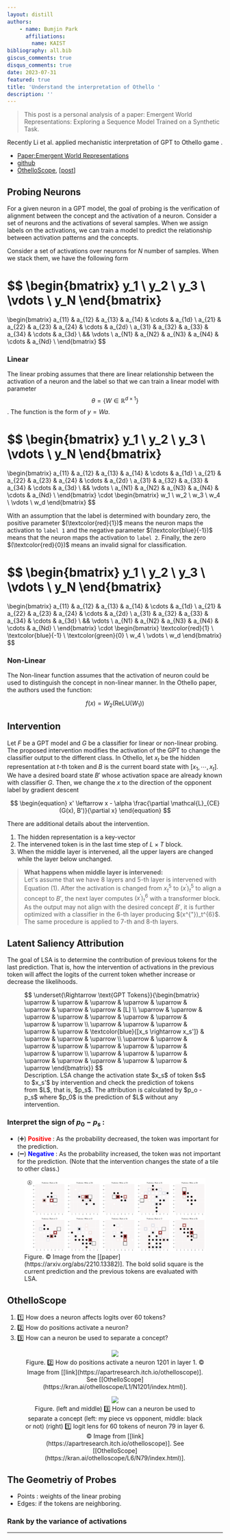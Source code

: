 ```yaml
---
layout: distill
authors: 
    - name: Bumjin Park
      affiliations:
        name: KAIST
bibliography: all.bib
giscus_comments: true
disqus_comments: true
date: 2023-07-31
featured: true
title: 'Understand the interpretation of Othello '
description: ''
---
```


> This post is a personal analysis of a paper: Emergent World Representations: Exploring a Sequence Model Trained on a Synthetic Task. 

Recently Li et al. applied mechanistic interpretation of GPT to Othello game <d-cite key="li2022emergent">.



* [Paper:Emergent World Representations](https://arxiv.org/abs/2210.13382)
* [github](https://github.com/likenneth/othello_world)
* [OthelloScope](https://kran.ai/othelloscope/L2/N260/index.html), [[post](https://apartresearch.itch.io/othelloscope)]


## Probing Neurons 

For a given neuron in a GPT model, the goal of probing is the verification of alignment between the concept and the activation of a neuron. Consider a set of neurons and the activations of several samples. When we assign labels on the activations, we can train a model to predict the relationship between activation patterns and the concepts. 


Consider a set of activations over neurons for $N$ number of samples. When we stack them, we have the following form 


$$
\begin{bmatrix}
y_1 \\ y_2 \\ y_3 \\ \vdots \\ y_N
\end{bmatrix}
=
\begin{bmatrix}
a_{11} & a_{12} & a_{13} & a_{14} & \cdots & a_{1d} \\
a_{21} & a_{22} & a_{23} & a_{24} & \cdots & a_{2d} \\
a_{31} & a_{32} & a_{33} & a_{34} & \cdots & a_{3d} \\
&& \vdots \\
a_{N1} & a_{N2} & a_{N3} & a_{N4} & \cdots & a_{Nd} \\
\end{bmatrix}
$$


### Linear 

The linear probing assumes that there are linear relationship between the activation of a neuron and the label so that we can train a linear model with parameter $$\theta = \{ W \in \mathbb{R}^{d\times1} \}$$. The function is the form of $y = Wa$. 

$$
\begin{bmatrix}
y_1 \\ y_2 \\ y_3 \\ \vdots \\ y_N
\end{bmatrix}
=
\begin{bmatrix}
a_{11} & a_{12} & a_{13} & a_{14} & \cdots & a_{1d} \\
a_{21} & a_{22} & a_{23} & a_{24} & \cdots & a_{2d} \\
a_{31} & a_{32} & a_{33} & a_{34} & \cdots & a_{3d} \\
&& \vdots \\
a_{N1} & a_{N2} & a_{N3} & a_{N4} & \cdots & a_{Nd} \\
\end{bmatrix} \cdot 
\begin{bmatrix}
w_1 \\ w_2 \\ w_3 \\ w_4 \\ \vdots \\ w_d
\end{bmatrix}
$$

With an assumption that the label is determined with boundary zero, the positive parameter $(\textcolor{red}{1})$ means the neuron maps the activation to `label 1` and the negative parameter $(\textcolor{blue}{-1})$  means that the neuron maps the activation to `label 2`. Finally, the zero $(\textcolor{red}{0})$ means an invalid signal for classification. 

$$
\begin{bmatrix}
y_1 \\ y_2 \\ y_3 \\ \vdots \\ y_N
\end{bmatrix}
=
\begin{bmatrix}
a_{11} & a_{12} & a_{13} & a_{14} & \cdots & a_{1d} \\
a_{21} & a_{22} & a_{23} & a_{24} & \cdots & a_{2d} \\
a_{31} & a_{32} & a_{33} & a_{34} & \cdots & a_{3d} \\
&& \vdots \\
a_{N1} & a_{N2} & a_{N3} & a_{N4} & \cdots & a_{Nd} \\
\end{bmatrix} \cdot 
\begin{bmatrix}
\textcolor{red}{1} \\ \textcolor{blue}{-1} \\ \textcolor{green}{0} \\ w_4 \\ \vdots \\ w_d
\end{bmatrix}
$$

### Non-Linear 

The Non-linear function assumes that the activation of neuron could be used to distinguish the concept in non-linear manner. 
In the Othello paper, the authors used the function: 

$$f(x) = W_2 (\text{ReLU} (W_1))$$

## Intervention 

Let $F$ be a GPT model and $G$ be a classifier for linear or non-linear probing. 
The proposed intervention modifies the activation of the GPT to change the classifier output to the different class.
In Othello, let $x_t$ be the hidden representation at $t$-th token and $B$ is the current board state with $[x_1, \cdots, x_t]$. We have a desired board state $B'$ whose activation space are already known with classifier $G$. Then, we change the $x$ to the direction of the opponent label by gradient descent

$$ 
\begin{equation}
x' \leftarrow x - \alpha \frac{\partial \mathcal{L}_{CE}(G(x), B')}{\partial x}
\end{equation}
$$

There are additional details about the intervention.
1. The hidden representation is a key-vector
2. The intervened token is in the last time step of $L \times T$ block. 
3. When the middle layer is intervened, all the upper layers are changed while the layer below unchanged. 

> **What happens when middle layer is intervened:** <br> 
Let's assume that we have 8 layers and 5-th layer is intervened with Equation (1). After the activation is changed from $x_t^5$ to $(x^{'})_t^{5}$ to align a concept to $B'$, the next layer computes $(x^{'})_t^{6}$ with a transformer block. As the output may not align with the desired concept $B'$, it is further optimized with a classifier in the 6-th layer producing $(x^{"})_t^{6}$. The same procedure is applied to 7-th and 8-th layers.





## Latent Saliency Attribution 


The goal of LSA is to determine the contribution of previous tokens for the last prediction. That is, how the intervention of activations in the previous token will affect the logits  of the current token whether increase or decrease the likelihoods. 

<figure>
$$  
\underset{\Rightarrow \text{GPT Tokens}}{\begin{bmatrix}
\uparrow & \uparrow & \uparrow & \uparrow & \uparrow  & \uparrow & \uparrow & \uparrow & [L]  \\
\uparrow & \uparrow & \uparrow & \uparrow & \uparrow  & \uparrow & \uparrow & \uparrow & \uparrow  \\
\uparrow & \uparrow & \uparrow & \uparrow & \uparrow  & \textcolor{blue}{[x_s \rightarrow x_s']} & \uparrow & \uparrow & \uparrow  \\
\uparrow & \uparrow & \uparrow & \uparrow & \uparrow  & \uparrow & \uparrow & \uparrow & \uparrow  \\
\uparrow & \uparrow & \uparrow & \uparrow & \uparrow  & \uparrow & \uparrow & \uparrow & \uparrow 
\end{bmatrix}}
$$
<figcaption>
Description. LSA change the activation state $x_s$ of token $s$ to $x_s'$ by intervention and check the prediction of tokens from $L$, that is, $p_s$. The attribution is calculated by $p_o - p_s$ where $p_0$ is the prediction of $L$ without any intervention. 
</figcaption>
</figure>


### Interpret the sign of $p_0 - p_s$ :
* (➕) <strong style="color:red;"> Positive </strong> : As the probability decreased, the token was important for the prediction. 
* (➖) <strong style="color:blue;"> Negative </strong>: As the probability increased, the token was not important for the prediction. (Note that the intervention changes the state of a tile to other class.)


<figure>
<img src="/assets/side_articles/othello/lsa.png">
<figcaption markdown="1">
Figure. © Image from the [[paper](https://arxiv.org/abs/2210.13382)]. The bold solid square is the current prediction and the previous tokens are evaluated with LSA. 

</figcaption>

</figure>

## OthelloScope


1. 1️⃣ How does a neuron affects logits over 60 tokens?
2. 2️⃣ How do positions activate a neuron?
3. 3️⃣ How can a neuron be used to separate a concept?

<center>
<figure>
<img src="https://lh5.googleusercontent.com/_yTyJ0TweSeYEUleoGtbQhzXJzPD8_NEx9LBUblSBC90Uag8eGVou0ZnJuAMjM3dBaTzgqPPqePSQ6fwTGUHaqm1pHprc612GezxVGUpV3-Sh6n7ItZyq0ZA1e0blADnkt5ArGYkGFHd4P8ODgCo7AI">
<figcaption markdown="1">
Figure. 2️⃣  How do positions activate a neuron 1201 in layer 1. © Image from [[link](https://apartresearch.itch.io/othelloscope)]. <br> See [[OthelloScope](https://kran.ai/othelloscope/L1/N1201/index.html)].
</figcaption>
</figure>
</center>


<center>
<figure>
<img src="https://lh5.googleusercontent.com/4ZdRyOb4rKZsRLVE73ZGfCjHjQLAKp00LcJKri_lCLOwuEb299i01gGt_ku3dzIHQv9WF1Z2Iqhfhb5zOTGLVBvdvSCYLuT9kZcgLfNyrngvTcW8nVqCSbLf3OLJZ_TsuEZKQcEV5p7De0LEUcFOfuY">
<figcaption markdown="1">
Figure. (left and middle) 3️⃣ How can a neuron be used to separate a concept (left: my piece vs opponent, middle: black or not) (right) 1️⃣  logit lens for 60 tokens of  neuron 79 in layer 6. © Image from [[link](https://apartresearch.itch.io/othelloscope)]. See [[OthelloScope](https://kran.ai/othelloscope/L6/N79/index.html)].
</figcaption>
</figure>
</center>



## The Geometriy of Probes

* Points : weights of the linear probing
* Edges: if the tokens are neighboring.



### Rank by the variance of activations


---